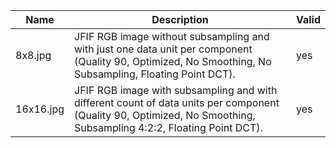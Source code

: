 | Name      | Description                                                                                                                                                        | Valid |
| --------- | ------------------------------------------------------------------------------------------------------------------------------------------------------------------ | ----- |
| 8x8.jpg   | JFIF RGB image without subsampling and with just one data unit per component (Quality 90, Optimized, No Smoothing, No Subsampling, Floating Point DCT).            | yes   |
| 16x16.jpg | JFIF RGB image with subsampling and with different count of data units per component (Quality 90, Optimized, No Smoothing, Subsampling 4:2:2, Floating Point DCT). | yes   |
